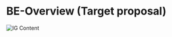 # BE-Overview (Target proposal)
![IG Content](http://www.plantuml.com/plantuml/proxy?src=https://raw.githubusercontent.com/IHE/FHIR_IG_content/master/source/be_overview.pu)

